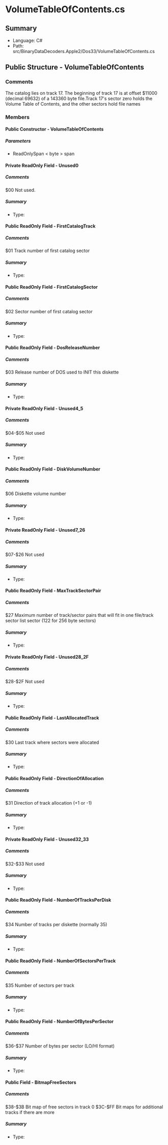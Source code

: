 ﻿# VolumeTableOfContents.cs

## Summary

* Language: C#
* Path: src/BinaryDataDecoders.Apple2/Dos33/VolumeTableOfContents.cs

## Public Structure - VolumeTableOfContents

### Comments

 <summary>
 The catalog lies on track 17.  The beginning of track 17 is at
 offset $11000 (decimal 69632) of a 143360 byte file.Track 17's
 sector zero holds the Volume Table of Contents, and the other
 sectors hold file names
 </summary>

### Members

#### Public Constructor - VolumeTableOfContents

#####  Parameters

 - ReadOnlySpan < byte > span 

#### Private ReadOnly Field - Unused0

##### Comments

 <summary>
 $00         Not used.
 </summary>

##### Summary

 * Type: 

#### Public ReadOnly Field - FirstCatalogTrack

##### Comments

 <summary>
 $01         Track number of first catalog sector
 </summary>

##### Summary

 * Type: 

#### Public ReadOnly Field - FirstCatalogSector

##### Comments

 <summary>
 $02         Sector number of first catalog sector
 </summary>

##### Summary

 * Type: 

#### Public ReadOnly Field - DosReleaseNumber

##### Comments

 <summary>
 $03         Release number of DOS used to INIT this diskette
 </summary>

##### Summary

 * Type: 

#### Private ReadOnly Field - Unused4_5

##### Comments

 <summary>
 $04-$05     Not used
 </summary>

##### Summary

 * Type: 

#### Public ReadOnly Field - DiskVolumeNumber

##### Comments

 <summary>
 $06         Diskette volume number
 </summary>

##### Summary

 * Type: 

#### Private ReadOnly Field - Unused7_26

##### Comments

 <summary>
 $07-$26     Not used
 </summary>

##### Summary

 * Type: 

#### Public ReadOnly Field - MaxTrackSectorPair

##### Comments

 <summary>
 $27         Maximum number of track/sector pairs that will fit in one file/track sector list sector (122 for 256 byte sectors)
 </summary>

##### Summary

 * Type: 

#### Private ReadOnly Field - Unused28_2F

##### Comments

 <summary>
 $28-$2F     Not used
 </summary>

##### Summary

 * Type: 

#### Public ReadOnly Field - LastAllocatedTrack

##### Comments

 <summary>
 $30         Last track where sectors were allocated
 </summary>

##### Summary

 * Type: 

#### Public ReadOnly Field - DirectionOfAllocation

##### Comments

 <summary>
 $31         Direction of track allocation (+1 or -1)
 </summary>

##### Summary

 * Type: 

#### Private ReadOnly Field - Unused32_33

##### Comments

 <summary>
 $32-$33     Not used
 </summary>

##### Summary

 * Type: 

#### Public ReadOnly Field - NumberOfTracksPerDisk

##### Comments

 <summary>
 $34         Number of tracks per diskette (normally 35)
 </summary>

##### Summary

 * Type: 

#### Public ReadOnly Field - NumberOfSectorsPerTrack

##### Comments

 <summary>
 $35         Number of sectors per track
 </summary>

##### Summary

 * Type: 

#### Public ReadOnly Field - NumberOfBytesPerSector

##### Comments

 <summary>
 $36-$37     Number of bytes per sector (LO/HI format)
 </summary>

##### Summary

 * Type: 

#### Public Field - BitmapFreeSectors

##### Comments

 <summary>
 $38-$3B     Bit map of free sectors in track 0
 $3C-$FF     Bit maps for additional tracks if there are more
 </summary>

##### Summary

 * Type: 

